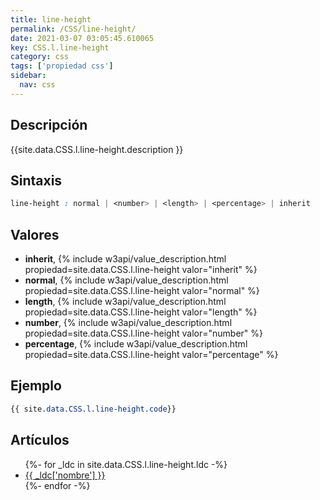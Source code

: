 ```yaml
---
title: line-height
permalink: /CSS/line-height/
date: 2021-03-07 03:05:45.610065
key: CSS.l.line-height
category: css
tags: ['propiedad css']
sidebar: 
  nav: css
---
```


## Descripción
{{site.data.CSS.l.line-height.description }}

## Sintaxis
~~~css
line-height : normal | <number> | <length> | <percentage> | inherit
~~~

## Valores
* **inherit**,  {% include w3api/value_description.html propiedad=site.data.CSS.l.line-height valor="inherit" %}
* **normal**,  {% include w3api/value_description.html propiedad=site.data.CSS.l.line-height valor="normal" %}
* **length**,  {% include w3api/value_description.html propiedad=site.data.CSS.l.line-height valor="length" %}
* **number**,  {% include w3api/value_description.html propiedad=site.data.CSS.l.line-height valor="number" %}
* **percentage**,  {% include w3api/value_description.html propiedad=site.data.CSS.l.line-height valor="percentage" %}

## Ejemplo
~~~css
{{ site.data.CSS.l.line-height.code}}
~~~

## Artículos
<ul>
{%- for _ldc in site.data.CSS.l.line-height.ldc -%}
   <li>
       <a href="{{_ldc['url'] }}">{{ _ldc['nombre'] }}</a>
   </li>
{%- endfor -%}
</ul>
